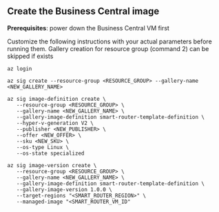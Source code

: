 ## Create the Business Central image
**Prerequisites**: power down the Business Central VM first

Customize the following instructions with your actual parameters before running them.
Gallery creation for resource group (command 2) can be skipped if exists 

```shell
az login

az sig create --resource-group <RESOURCE_GROUP> --gallery-name <NEW_GALLERY_NAME>

az sig image-definition create \
   --resource-group <RESOURCE_GROUP> \
   --gallery-name <NEW_GALLERY_NAME> \
   --gallery-image-definition smart-router-template-definition \
   --hyper-v-generation V2 \
   --publisher <NEW_PUBLISHER> \
   --offer <NEW_OFFER> \
   --sku <NEW_SKU> \
   --os-type Linux \
   --os-state specialized

az sig image-version create \
   --resource-group <RESOURCE_GROUP> \
   --gallery-name <NEW_GALLERY_NAME> \
   --gallery-image-definition smart-router-template-definition \
   --gallery-image-version 1.0.0 \
   --target-regions "<SMART_ROUTER_REGION>" \
   --managed-image "<SMART_ROUTER_VM_ID"
```